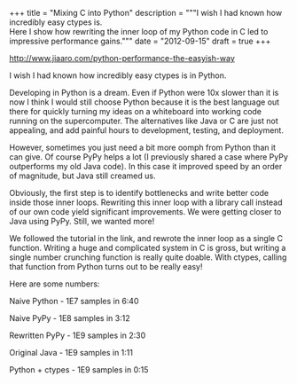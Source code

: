 +++
title = "Mixing C into Python"
description = """I wish I had known how incredibly easy ctypes is. \
Here I show how rewriting the inner loop of my Python code in C led to \
impressive performance gains."""
date = "2012-09-15"
draft = true
+++

http://www.jiaaro.com/python-performance-the-easyish-way

I wish I had known how incredibly easy ctypes is in Python.

Developing in Python is a dream. Even if Python were 10x slower than it is now
I think I would still choose Python because it is the best language out there
for quickly turning my ideas on a whiteboard into working code running on the
supercomputer. The alternatives like Java or C are just not appealing, and add
painful hours to development, testing, and deployment.

However, sometimes you just need a bit more oomph from Python than it can give.
Of course PyPy helps a lot (I previously shared a case where PyPy outperforms
my old Java code). In this case it improved speed by an order of magnitude, but
Java still creamed us.

Obviously, the first step is to identify bottlenecks and write better code
inside those inner loops. Rewriting this inner loop with a library call instead
of our own code yield significant improvements. We were getting closer to Java
using PyPy. Still, we wanted more!

We followed the tutorial in the link, and rewrote the inner loop as a single C
function. Writing a huge and complicated system in C is gross, but writing a
single number crunching function is really quite doable. With ctypes, calling
that function from Python turns out to be really easy!

Here are some numbers:

Naive Python - 1E7 samples in 6:40

Naive PyPy   - 1E8 samples in 3:12

Rewritten PyPy - 1E9 samples in 2:30

Original Java - 1E9 samples in 1:11

Python + ctypes - 1E9 samples in 0:15
